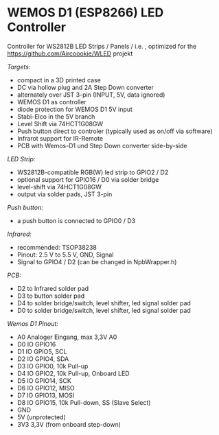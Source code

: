 # WEMOS D1 (ESP8266) LED Controller

Controller for WS2812B LED Strips / Panels / i.e. , optimized for the https://github.com/Aircoookie/WLED projekt

*Targets:*

- compact in a 3D printed case
- DC via hollow plug and 2A Step Down converter
- alternately over JST 3-pin (INPUT, 5V, data ignored)
- WEMOS D1 as controller
- diode protection for WEMOS D1 5V input
- Stabi-Elco in the 5V branch 
- Level Shift via 74HCT1G08GW
- Push button direct to controler (typically used as on/off via software)
- Infrarot support for IR-Remote
- PCB with Wemos-D1 und Step Down converter side-by-side


*LED Strip:*

- WS2812B-compatible RGB(W) led strip to GPIO2 / D2
- optional support for GPIO16 / D0 via solder bridge 
- level-shift via 74HCT1G08GW
- output via solder pads, JST 3-pin

*Push button:*

- a push button is connected to GPIO0 / D3


*Infrared:*

- recommended: TSOP38238
- Pinout: 2.5 V to 5.5 V, GND, Signal
- Signal to GPIO4 / D2 (can be changed in NpbWrapper.h)


*PCB:*

- D2 to Infrared solder pad
- D3 to button solder pad
- D4 to solder bridge/switch, level shifter, led signal solder pad
- D0 to solder bridge/switch, level shifter, led signal solder pad


*Wemos D1 Pinout:*

- A0	Analoger Eingang, max 3,3V	A0
- D0	IO	GPIO16
- D1	IO	GPIO5, SCL
- D2	IO	GPIO4, SDA
- D3	IO	GPIO0, 10k Pull-up
- D4	IO	GPIO2, 10k Pull-up, Onboard LED
- D5	IO  GPIO14, SCK	
- D6	IO	GPIO12, MISO
- D7	IO	GPIO13, MOSI
- D8	IO	GPIO15, 10k Pull-down, SS (Slave Select)
- GND
- 5V	(unprotected)
- 3V3	3,3V (from onboard step-down)

